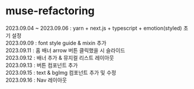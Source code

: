 # muse-refactoring

2023.09.04 ~ 2023.09.06 : yarn + next.js + typescript + emotion(styled) 초기 설정
<br/>
2023.09.09 : font style guide & mixin 추가
<br/>
2023.09.11 : 홈 배너 arrow 버튼 클릭했을 시 슬라이드
<br/>
2023.09.12 : 배너 추가 & 뮤지컬 리스트 레이아웃
<br/>
2023.09.13 : 버튼 컴포넌트 추가
<br/>
2023.09.15 : text & bgImg 컴포넌트 추가 및 수정
<br/>
2023.09.16 : Nav 레이아웃
